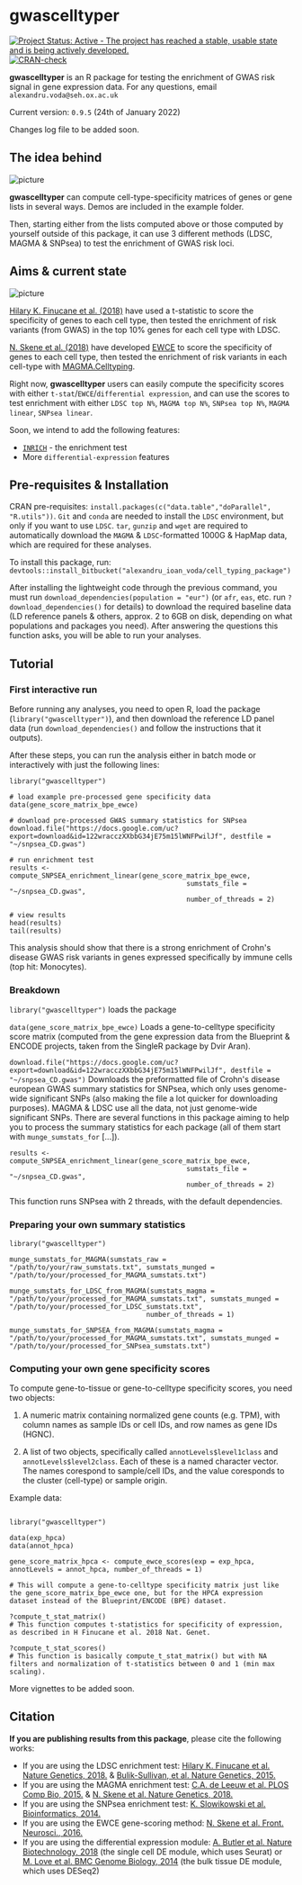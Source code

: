 # gwascelltyper

[![Project Status: Active - The project has reached a stable, usable state and is being actively developed.](http://www.repostatus.org/badges/latest/active.svg)](http://www.repostatus.org/#active)
[![CRAN-check](https://github.com/alexandruioanvoda/gwascelltyper/workflows/CRAN-check/badge.svg)](https://github.com/alexandruioanvoda/gwascelltyper/actions)

**gwascelltyper** is an R package for testing the enrichment of GWAS risk signal in gene expression data. For any questions, email `alexandru.voda@seh.ox.ac.uk`

Current version: `0.9.5` (24th of January 2022)

Changes log file to be added soon.

## The idea behind

![picture](https://i.imgur.com/FYG5u82.png)

**gwascelltyper** can compute cell-type-specificity matrices of genes or gene lists in several ways. Demos are included in the example folder.

Then, starting either from the lists computed above or those computed by yourself outside of this package, it can use 3 different methods (LDSC, MAGMA & SNPsea) to test the enrichment of GWAS risk loci.

## Aims & current state

![picture](https://i.imgur.com/2LOyFmF.png)

[Hilary K. Finucane et al. (2018)](https://www.nature.com/articles/s41588-018-0081-4) have used a t-statistic to score the specificity of genes to each cell type, then tested the enrichment of risk variants (from GWAS) in the top 10% genes for each cell type with LDSC.

[N. Skene et al. (2018)](https://www.nature.com/articles/s41588-018-0129-5) have developed [EWCE](https://github.com/NathanSkene/EWCE) to score the specificity of genes to each cell type, then tested the enrichment of risk variants in each cell-type with [MAGMA.Celltyping](https://ctg.cncr.nl/software/magma).


Right now, **gwascelltyper** users can easily compute the specificity scores with either `t-stat`/`EWCE`/`differential expression`, and can use the scores to test enrichment with either `LDSC top N%`, `MAGMA top N%`, `SNPsea top N%`, `MAGMA linear`, `SNPsea linear`.

Soon, we intend to add the following features:

* [`INRICH`](https://atgu.mgh.harvard.edu/inrich/) - the enrichment test
* More `differential-expression` features

## Pre-requisites & Installation

CRAN pre-requisites: `install.packages(c("data.table","doParallel", "R.utils"))`. `Git` and `conda` are needed to install the `LDSC` environment, but only if you want to use `LDSC`. `tar`, `gunzip` and `wget` are required to automatically download the `MAGMA` & `LDSC`-formatted 1000G & HapMap data, which are required for these analyses.

To install this package, run: `devtools::install_bitbucket("alexandru_ioan_voda/cell_typing_package")`

After installing the lightweight code through the previous command, you must run `download_dependencies(population = "eur")` (or `afr`, `eas`, etc. run `?download_dependencies()` for details) to download the required baseline data (LD reference panels & others, approx. 2 to 6GB on disk, depending on what populations and packages you need). After answering the questions this function asks, you will be able to run your analyses.

## Tutorial

### First interactive run

Before running any analyses, you need to open R, load the package (`library("gwascelltyper")`), and then download the reference LD panel data (run `download_dependencies()` and follow the instructions that it outputs).

After these steps, you can run the analysis either in batch mode or interactively with just the following lines:

```
library("gwascelltyper")

# load example pre-processed gene specificity data
data(gene_score_matrix_bpe_ewce)

# download pre-processed GWAS summary statistics for SNPsea
download.file("https://docs.google.com/uc?export=download&id=122wracczXXbbG34jE75m15lWNFPwilJf", destfile = "~/snpsea_CD.gwas")

# run enrichment test
results <- compute_SNPSEA_enrichment_linear(gene_score_matrix_bpe_ewce,
                                            sumstats_file = "~/snpsea_CD.gwas",
                                            number_of_threads = 2)

# view results
head(results)
tail(results)
```

This analysis should show that there is a strong enrichment of Crohn's disease GWAS risk variants in genes expressed specifically by immune cells (top hit: Monocytes).

### Breakdown

`library("gwascelltyper")` loads the package

`data(gene_score_matrix_bpe_ewce)` Loads a gene-to-celltype specificity score matrix (computed from the gene expression data from the Blueprint & ENCODE projects, taken from the SingleR package by Dvir Aran).

`download.file("https://docs.google.com/uc?export=download&id=122wracczXXbbG34jE75m15lWNFPwilJf", destfile = "~/snpsea_CD.gwas")` Downloads the preformatted file of Crohn's disease european GWAS summary statistics for SNPsea, which only uses genome-wide significant SNPs (also making the file a lot quicker for downloading purposes). MAGMA & LDSC use all the data, not just genome-wide significant SNPs. There are several functions in this package aiming to help you to process the summary statistics for each package (all of them start with `munge_sumstats_for` [...]).

```
results <- compute_SNPSEA_enrichment_linear(gene_score_matrix_bpe_ewce,
                                            sumstats_file = "~/snpsea_CD.gwas",
                                            number_of_threads = 2)
```

This function runs SNPsea with 2 threads, with the default dependencies.


### Preparing your own summary statistics

```
library("gwascelltyper")

munge_sumstats_for_MAGMA(sumstats_raw = "/path/to/your/raw_sumstats.txt", sumstats_munged = "/path/to/your/processed_for_MAGMA_sumstats.txt")

munge_sumstats_for_LDSC_from_MAGMA(sumstats_magma = "/path/to/your/processed_for_MAGMA_sumstats.txt", sumstats_munged = "/path/to/your/processed_for_LDSC_sumstats.txt",
                                  number_of_threads = 1)

munge_sumstats_for_SNPSEA_from_MAGMA(sumstats_magma = "/path/to/your/processed_for_MAGMA_sumstats.txt", sumstats_munged = "/path/to/your/processed_for_SNPsea_sumstats.txt")
```

### Computing your own gene specificity scores

To compute gene-to-tissue or gene-to-celltype specificity scores, you need two objects:

1. A numeric matrix containing normalized gene counts (e.g. TPM), with column names as sample IDs or cell IDs, and row names as gene IDs (HGNC).

2. A list of two objects, specifically called `annotLevels$level1class` and `annotLevels$level2class`. Each of these is a named character vector. The names corespond to sample/cell IDs, and the value coresponds to the cluster (cell-type) or sample origin.

Example data:

```

library("gwascelltyper")

data(exp_hpca)
data(annot_hpca)

gene_score_matrix_hpca <- compute_ewce_scores(exp = exp_hpca, annotLevels = annot_hpca, number_of_threads = 1)

# This will compute a gene-to-celltype specificity matrix just like the gene_score_matrix_bpe_ewce one, but for the HPCA expression dataset instead of the Blueprint/ENCODE (BPE) dataset.

?compute_t_stat_matrix()
# This function computes t-statistics for specificity of expression, as described in H Finucane et al. 2018 Nat. Genet.

?compute_t_stat_scores()
# This function is basically compute_t_stat_matrix() but with NA filters and normalization of t-statistics between 0 and 1 (min max scaling).

```


More vignettes to be added soon.

## Citation
**If you are publishing results from this package**, please cite the following works:

* If you are using the LDSC enrichment test: [Hilary K. Finucane et al. Nature Genetics, 2018.](https://www.nature.com/articles/s41588-018-0081-4) & [Bulik-Sullivan, et al. Nature Genetics, 2015.](http://www.nature.com/ng/journal/vaop/ncurrent/full/ng.3211.html)
* If you are using the MAGMA enrichment test: [C.A. de Leeuw et al. PLOS Comp Bio, 2015.](https://journals.plos.org/ploscompbiol/article?id=10.1371%2Fjournal.pcbi.1004219) & [N. Skene et al. Nature Genetics, 2018.](https://www.nature.com/articles/s41588-018-0129-5)
* If you are using the SNPsea enrichment test: [K. Slowikowski et al. Bioinformatics, 2014.](https://doi.org/10.1093/bioinformatics/btu326)
* If you are using the EWCE gene-scoring method: [N. Skene et al. Front. Neurosci., 2016.](https://www.frontiersin.org/articles/10.3389/fnins.2016.00016/full)
* If you are using the differential expression module: [A. Butler et al. Nature Biotechnology, 2018](https://doi.org/10.1038/nbt.4096) (the single cell DE module, which uses Seurat) or [M. Love et al. BMC Genome Biology, 2014](https://doi.org/10.1186/s13059-014-0550-8) (the bulk tissue DE module, which uses DESeq2)
